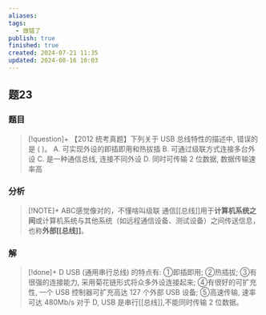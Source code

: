 ```yaml
---
aliases: 
tags:
  - 做错了
publish: true
finished: true
created: 2024-07-21 11:35
updated: 2024-08-16 10:03
---
```

## 题23
### 题目
> [!question]+
> 【2012 统考真题】下列关于 USB 总线特性的描述中, 错误的是 ( )。
> A. 可实现外设的即插即用和热拔插
> B. 可通过级联方式连接多台外设
> C. 是一种通信总线, 连接不同外设
> D. 同时可传输 2 位数据, 数据传输速率高
### 分析
> [!NOTE]+
> ABC感觉像对的，不懂啥叫级联
> 通信[[总线]]用于**计算机系统之间**或计算机系统与其他系统（如远程通信设备、测试设备）之间传送信息，也称**外部[[总线]]**。
### 解
> [!done]+
> D
> USB (通用串行总线) 的特点有: 
> ①即插即用; 
> ②热插拔; 
> ③有很强的连接能力, 采用菊花链形式将众多外设连接起来; 
> ④有很好的可扩充性, 一个 USB 控制器可扩充高达 127 个外部 USB 设备; 
> ⑤高速传输, 速率可达 ${480}\mathrm{{Mb}}/\mathrm{s}$ 
> 对于 D, USB 是串行[[总线]],不能同时传输 2 位数据。